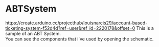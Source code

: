 # ABTSystem
https://create.arduino.cc/projecthub/louisnarcis29/account-based-ticketing-system-f52d4d?ref=user&ref_id=2220178&offset=0
This is a sample of an ABT System.<br/>
You can see the components that i've used by opening the schematic.<br/>
